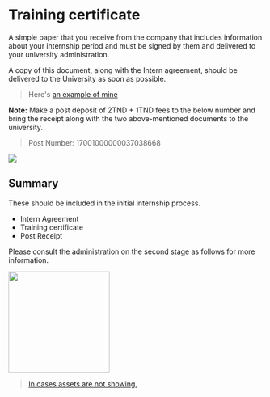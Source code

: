 # Training certificate

A simple paper that you receive from the company that includes information about your internship period and must be signed by them and delivered to your university administration.

 A copy of this document, along with the Intern agreement, should be delivered to the University as soon as possible.
> Here's [an example of mine](attes.png)


**Note:** Make a post deposit of 2TND + 1TND fees to the below number and bring the receipt along with the two above-mentioned documents to the university.
> Post Number: 17001000000037038668


<img src="post.jpg">


## Summary
These should be included in the initial internship process.
- Intern Agreement
- Training certificate
- Post Receipt


Please consult the administration on the second stage as follows for more information.


<img src="stageser.jpg" width="200">


> [In cases assets are not showing.](https://github.com/yaya2devops/Bachelor-Guide/blob/main/docs/images/InternsAssets/certificate.md#training-certificate)